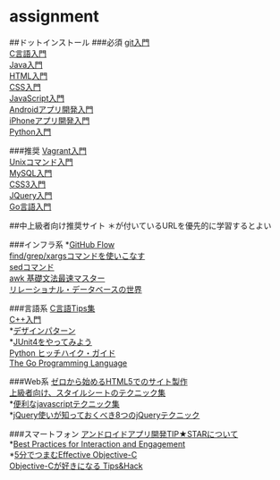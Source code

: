 # assignment

##ドットインストール
###必須
[git入門](http://dotinstall.com/lessons/basic_git)  
[C言語入門](http://dotinstall.com/lessons/basic_c)  
[Java入門](http://dotinstall.com/lessons/basic_java)  
[HTML入門](http://dotinstall.com/lessons/basic_html_v2)  
[CSS入門](http://dotinstall.com/lessons/basic_css_v2)  
[JavaScript入門](http://dotinstall.com/lessons/basic_javascript_v2)  
[Androidアプリ開発入門](http://dotinstall.com/lessons/basic_android)  
[iPhoneアプリ開発入門](http://dotinstall.com/lessons/basic_iphoneapp)  
[Python入門](http://dotinstall.com/lessons/basic_python_v2)  


###推奨
[Vagrant入門](http://dotinstall.com/lessons/basic_vagrant)  
[Unixコマンド入門](http://dotinstall.com/lessons/basic_unix)  
[MySQL入門](http://dotinstall.com/lessons/basic_mysql_v2)  
[CSS3入門](http://dotinstall.com/lessons/basic_css3)  
[JQuery入門](http://dotinstall.com/lessons/basic_jquery_v2)  
[Go言語入門](http://dotinstall.com/lessons/basic_golang)  

##中上級者向け推奨サイト
＊が付いているURLを優先的に学習するとよい

###インフラ系
*[GitHub Flow](https://gist.github.com/Gab-km/3705015)  
[find/grep/xargsコマンドを使いこなす](http://codezine.jp/article/detail/3279)  
[sedコマンド](http://hydrocul.github.io/wiki/commands/sed.html)  
[awk 基礎文法最速マスター](http://gauc.no-ip.org/awk-users-jp/blis.cgi/awk_fastest)  
[リレーショナル・データベースの世界](http://www.geocities.jp/mickindex/database/idx_database.html)  


###言語系
[C言語Tips集](http://www.c-tipsref.com/tips.html)  
[C++入門](http://www5c.biglobe.ne.jp/~ecb/cpp/cpp00.html)  
*[デザインパターン](http://www.techscore.com/tech/DesignPattern/index.html/)  
*[JUnit4をやってみよう](http://www7b.biglobe.ne.jp/~archer/tryjunit4/tryjunit4.html)  
[Python ヒッチハイク・ガイド](https://python-guide-ja.readthedocs.org/en/latest/)  
[The Go Programming Language](http://golang-jp.org/)  

###Web系
[ゼロから始めるHTML5でのサイト製作](http://www.mdn.co.jp/di/articles/2605/)  
[上級者向け、スタイルシートのテクニック集](http://coliss.com/articles/build-websites/operation/css/25-advanced-css-techniques.html)  
*[便利なjavascriptテクニック集](http://thujikun.github.io/blog/2013/12/15/js-tech/)  
*[jQuery使いが知っておくべき8つのjQueryテクニック](http://blog.toshimaru.net/jquery-8-tips/)  

###スマートフォン
[アンドロイドアプリ開発TIP★STARについて](http://dorodoro.info/tip/)  
*[Best Practices for Interaction and Engagement](http://developer.android.com/training/best-ux.html)  
*[5分でつまむEffective Objective-C](http://www.slideshare.net/himaratsu/5effective-objectivec)  
[Objective-Cが好きになる Tips&Hack](http://www.slideshare.net/taketo1024/yxcm-sano)  

















